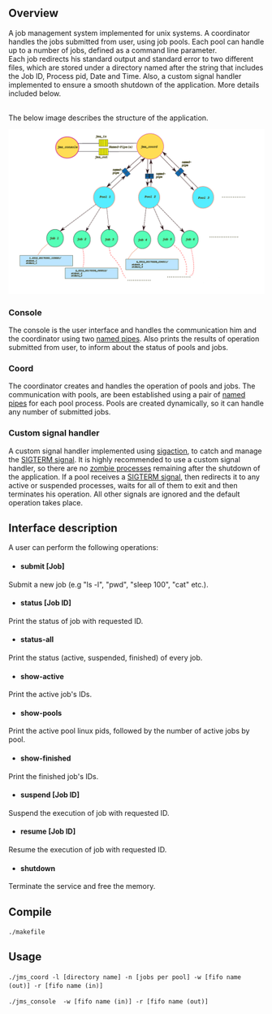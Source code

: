 ## Overview

A job management system implemented for unix systems. A coordinator handles the jobs submitted from user, using job pools. Each pool can handle up to a number of jobs, defined as a command line parameter. 
<br />
Each job redirects his standard output and standard error to two different files, which are stored under a directory named after the string that includes the Job ID, Process pid, Date and Time. Also, a custom signal handler implemented to ensure a smooth shutdown of the application. More details included below.

<br />
The below image describes the structure of the application.
<br />

![Jms](https://github.com/chanioxaris/Job-Management-System/blob/master/img/jms.png)



### Console

The console is the user interface and handles the communication him and the coordinator using two [named pipes](https://en.wikipedia.org/wiki/Named_pipe). Also prints the results of operation submitted from user, to inform about the status of pools and jobs.

### Coord

The coordinator creates and handles the operation of pools and jobs. The communication with pools, are been established using a pair of [named pipes](https://en.wikipedia.org/wiki/Named_pipe) for each pool process. Pools are created dynamically, so it can handle any number of submitted jobs.

 
### Custom signal handler

A custom signal handler implemented using [sigaction](https://en.wikipedia.org/wiki/Sigaction), to catch and manage the [SIGTERM signal](https://en.wikipedia.org/wiki/Signal_(IPC)). It is highly recommended to use a custom signal handler, so there are no [zombie processes](https://en.wikipedia.org/wiki/Zombie_process) remaining after the shutdown of the application. If a pool receives a [SIGTERM signal](https://en.wikipedia.org/wiki/Signal_(IPC)), then redirects it to any active or suspended processes, waits for all of them to exit and then terminates his operation. All other signals are ignored and the default operation takes place.



## Interface description

A user can perform the following operations:
- #### submit [Job]
Submit a new job (e.g "ls -l", "pwd", "sleep 100", "cat" etc.).
- #### status [Job ID]
Print the status of job with requested ID.
- #### status-all
Print the status (active, suspended, finished) of every job.
- #### show-active
Print the active job's IDs.
- #### show-pools
Print the active pool linux pids, followed by the number of active jobs by pool.
- #### show-finished
Print the finished job's IDs.
- #### suspend [Job ID]
Suspend the execution of job with requested ID.
- #### resume [Job ID]
Resume the execution of job with requested ID.
- #### shutdown
Terminate the service and free the memory.


## Compile

`./makefile`

## Usage

`./jms_coord -l [directory name] -n [jobs per pool] -w [fifo name (out)] -r [fifo name (in)]`

`./jms_console  -w [fifo name (in)] -r [fifo name (out)]`
